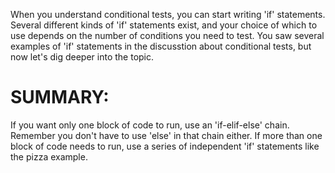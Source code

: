 When you understand conditional tests, you can start writing 'if' statements. Several different kinds of 'if' statements exist, and your choice of which to use depends on the number of conditions you need to test. You saw several examples of 'if' statements in the discusstion about conditional tests, but now let's dig deeper into the topic.

# SUMMARY: 
If you want only one block of code to run, use an 'if-elif-else' chain. Remember you don't have to use 'else' in that chain either. If more than one block of code needs to run, use a series of independent 'if' statements like the pizza example.